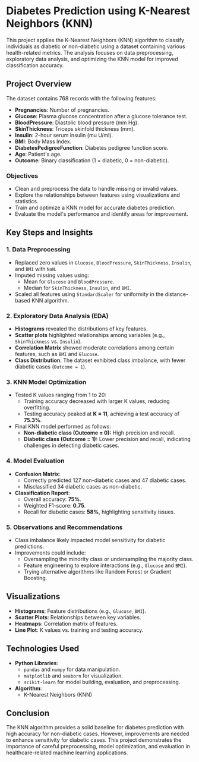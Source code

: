 # Diabetes Prediction using K-Nearest Neighbors (KNN)

This project applies the K-Nearest Neighbors (KNN) algorithm to classify individuals as diabetic or non-diabetic using a dataset containing various health-related metrics. The analysis focuses on data preprocessing, exploratory data analysis, and optimizing the KNN model for improved classification accuracy.

## Project Overview

The dataset contains 768 records with the following features:
- **Pregnancies**: Number of pregnancies.
- **Glucose**: Plasma glucose concentration after a glucose tolerance test.
- **BloodPressure**: Diastolic blood pressure (mm Hg).
- **SkinThickness**: Triceps skinfold thickness (mm).
- **Insulin**: 2-hour serum insulin (mu U/ml).
- **BMI**: Body Mass Index.
- **DiabetesPedigreeFunction**: Diabetes pedigree function score.
- **Age**: Patient's age.
- **Outcome**: Binary classification (1 = diabetic, 0 = non-diabetic).

### Objectives
- Clean and preprocess the data to handle missing or invalid values.
- Explore the relationships between features using visualizations and statistics.
- Train and optimize a KNN model for accurate diabetes prediction.
- Evaluate the model's performance and identify areas for improvement.

## Key Steps and Insights

### 1. Data Preprocessing
- Replaced zero values in `Glucose`, `BloodPressure`, `SkinThickness`, `Insulin`, and `BMI` with `NaN`.
- Imputed missing values using:
  - Mean for `Glucose` and `BloodPressure`.
  - Median for `SkinThickness`, `Insulin`, and `BMI`.
- Scaled all features using `StandardScaler` for uniformity in the distance-based KNN algorithm.

### 2. Exploratory Data Analysis (EDA)
- **Histograms** revealed the distributions of key features.
- **Scatter plots** highlighted relationships among variables (e.g., `SkinThickness` vs. `Insulin`).
- **Correlation Matrix** showed moderate correlations among certain features, such as `BMI` and `Glucose`.
- **Class Distribution**: The dataset exhibited class imbalance, with fewer diabetic cases (`Outcome = 1`).

### 3. KNN Model Optimization
- Tested K values ranging from 1 to 20:
  - Training accuracy decreased with larger K values, reducing overfitting.
  - Testing accuracy peaked at **K = 11**, achieving a test accuracy of **75.3%**.
- Final KNN model performed as follows:
  - **Non-diabetic class (Outcome = 0):** High precision and recall.
  - **Diabetic class (Outcome = 1):** Lower precision and recall, indicating challenges in detecting diabetic cases.

### 4. Model Evaluation
- **Confusion Matrix**:
  - Correctly predicted 127 non-diabetic cases and 47 diabetic cases.
  - Misclassified 34 diabetic cases as non-diabetic.
- **Classification Report**:
  - Overall accuracy: **75%**.
  - Weighted F1-score: **0.75**.
  - Recall for diabetic cases: **58%**, highlighting sensitivity issues.

### 5. Observations and Recommendations
- Class imbalance likely impacted model sensitivity for diabetic predictions.
- Improvements could include:
  - Oversampling the minority class or undersampling the majority class.
  - Feature engineering to explore interactions (e.g., `Glucose` and `BMI`).
  - Trying alternative algorithms like Random Forest or Gradient Boosting.

## Visualizations
- **Histograms**: Feature distributions (e.g., `Glucose`, `BMI`).
- **Scatter Plots**: Relationships between key variables.
- **Heatmaps**: Correlation matrix of features.
- **Line Plot**: K values vs. training and testing accuracy.

## Technologies Used
- **Python Libraries**:
  - `pandas` and `numpy` for data manipulation.
  - `matplotlib` and `seaborn` for visualization.
  - `scikit-learn` for model building, evaluation, and preprocessing.
- **Algorithm**:
  - K-Nearest Neighbors (KNN)



## Conclusion
The KNN algorithm provides a solid baseline for diabetes prediction with high accuracy for non-diabetic cases. However, improvements are needed to enhance sensitivity for diabetic cases. This project demonstrates the importance of careful preprocessing, model optimization, and evaluation in healthcare-related machine learning applications.


